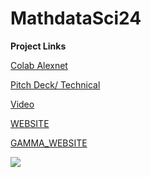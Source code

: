 # MathdataSci24
**Project Links**

[Colab Alexnet](https://colab.research.google.com/drive/1dJ9hy2ZEUSRW_3sDu2ETEQpWd0hdA2cT?usp=sharing)


[Pitch Deck/ Technical](https://docs.google.com/presentation/d/1LDr3pwWpPrNv63b0ZeqHVNBMPA3Prl5RnIs9eD_YIvI/edit?usp=sharing) 



[Video](https://youtu.be/XsxZ514SvOI)


[WEBSITE](https://clarckd02.github.io/MathdataSci24/) 


[GAMMA_WEBSITE](https://tinyurl.com/bdh7xhta) 


<img src= "https://www.colorado.com/_next/image?url=https%3A%2F%2Fapi.colorado.com%2Fsites%2Fdefault%2Ffiles%2Flegacy_drupal_7_images%2FTwin%2520Lakes_MUST%2520CREDIT_%2520mark%2520byzewski_0.jpg&w=3840&q=75">
